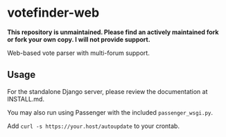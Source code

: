 # votefinder-web

**This repository is unmaintained. Please find an actively maintained fork or fork your own copy. I will not provide support.**

Web-based vote parser with multi-forum support.

## Usage
For the standalone Django server, please review the documentation at INSTALL.md.

You may also run using Passenger with the included `passenger_wsgi.py`.

Add `curl -s https://your.host/autoupdate` to your crontab.
